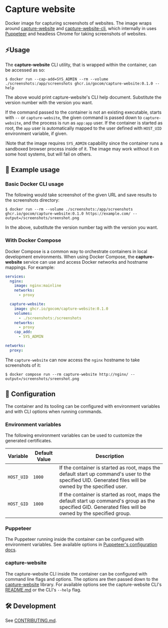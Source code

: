 Capture website
=====

Docker image for capturing screenshots of websites. The image wraps around
[capture-website](https://github.com/sindresorhus/capture-website) and
[capture-website-cli](https://github.com/sindresorhus/capture-website-cli), which
internally in uses [Puppeteer](https://github.com/puppeteer/puppeteer) and headless Chrome for taking screenshots
of websites.

⚡Usage
-----

The **capture-website** CLI utility, that is wrapped within the container, can be accessed as so:

```shell
$ docker run --cap-add=SYS_ADMIN --rm --volume ./screenshots:/app/screenshots ghcr.io/gocom/capture-website:0.1.0 --help
```

The above would print capture-website's CLI help document. Substitute the version number with the version you want.

If the command passed to the container is not an existing executable, starts with `--` or `capture-website`,
the given command is passed down to `capture-website`, and the process is run as `app:app` user. If the container
is started as root, the `app` user is automatically mapped to the user defined with `HOST_UID` environment variable,
if given.

❕Note that the image requires `SYS_ADMIN` capability since the container runs a sandboxed browser process inside of
it. The image may work without it on some host systems, but will fail on others.

📝 Example usage
-----

### Basic Docker CLI usage

The following would take screenshot of the given URL and save results to the screenshots directory:

```shell
$ docker run --rm --volume ./screenshots:/app/screenshots ghcr.io/gocom/capture-website:0.1.0 https://example.com/ --output=/screenshots/sreenshot.png
```

In the above, substitute the version number tag with the version you want.

### With Docker Compose

Docker Compose is a common way to orchestrate containers in local development environments. When using Docker Compose,
the **capture-website** service can use and access Docker networks and hostname mappings. For example:

```yml
services:
  nginx:
    image: nginx:mainline
    networks:
      - proxy

  capture-website:
    image: ghcr.io/gocom/capture-website:0.1.0
    volumes:
      - ./screenshots:/screenshots
    networks:
      - proxy
    cap_add:
      - SYS_ADMIN

networks:
  proxy:
```

The `capture-website` can now access the `nginx` hostname to take screenshots of it:

```shell
$ docker compose run --rm capture-website http://nginx/ --output=/screenshots/sreenshot.png
```

🫧 Configuration
-----

The container and its tooling can be configured with environment variables and with CLI options when running commands.

### Environment variables

The following environment variables can be used to customize the generated certificates.

| Variable   | Default Value | Description                                                                                                                                                |
|------------|---------------|------------------------------------------------------------------------------------------------------------------------------------------------------------|
| `HOST_UID` | `1000`        | If the container is started as root, maps the default start up command's user to the specified UID. Generated files will be owned by the specified user.   |
| `HOST_GID` | `1000`        | If the container is started as root, maps the default start up command's group as the specified GID. Generated files will be owned by the specified group. |

### Puppeteer

The Puppeteer running inside the container can be configured with environment variables. See available options in
[Puppeteer's configuration docs](https://pptr.dev/api/puppeteer.configuration).

### capture-website

The capture-website CLI inside the container can be configured with command line flags and options. The options are
then passed down to the [capture-website](https://github.com/sindresorhus/capture-website) library. For available
options see the capture-website CLI's [README.md](https://github.com/sindresorhus/capture-website-cli) or the CLI's
`--help` flag.

🛠️ Development
-----

See [CONTRIBUTING.md](https://raw.github.com/gocom/capture-website/master/CONTRIBUTING.md).

